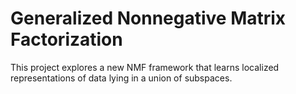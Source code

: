 # Generalized Nonnegative Matrix Factorization

This project explores a new NMF framework that learns localized representations of data lying in a union of subspaces. 